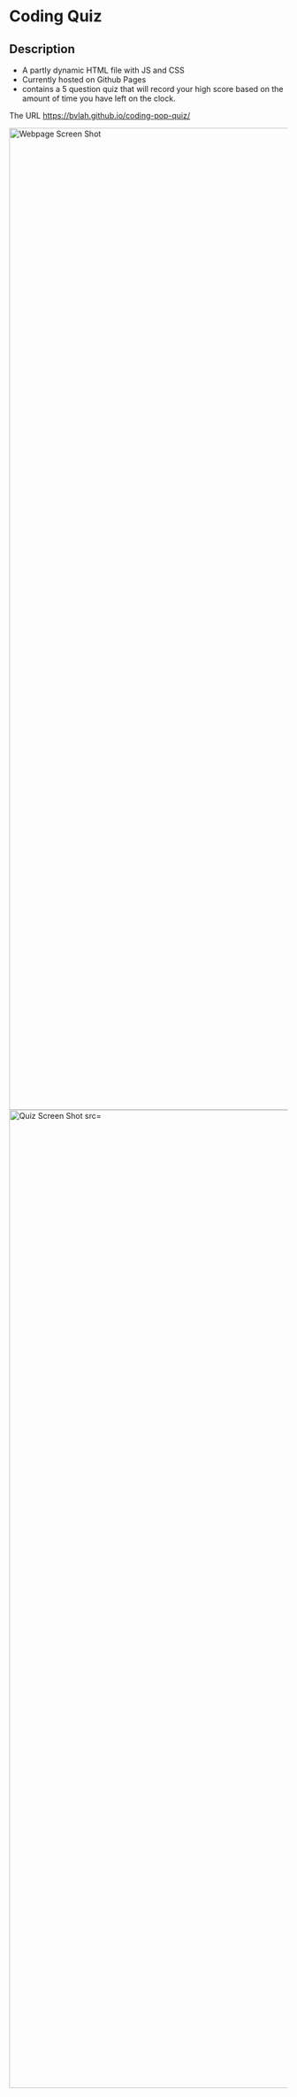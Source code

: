 # Coding Quiz

## Description
- A partly dynamic HTML file with JS and CSS
- Currently hosted on Github Pages
- contains a 5 question quiz that will record your high score based on the amount of time you have left on the clock.

The URL <a href="https://bvlah.github.io/coding-pop-quiz/" target="_blank">https://bvlah.github.io/coding-pop-quiz/</a>

<img width="1775" alt="Webpage Screen Shot" src="https://user-images.githubusercontent.com/78816141/175215699-69188d9f-3cab-4bd0-a19d-a8c338034f11.png">
<img width="1768" alt="Quiz Screen Shot src="https://user-images.githubusercontent.com/78816141/175216267-7ee5a938-92b7-4663-9703-fbc062168139.png">
